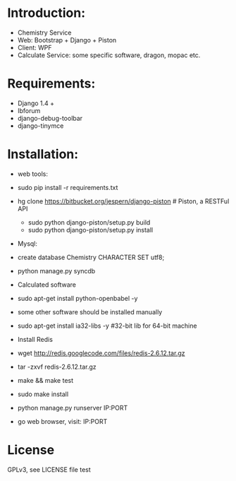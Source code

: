 # Introduction:

 * Chemistry Service
 * Web: Bootstrap + Django + Piston
 * Client: WPF
 * Calculate Service: some specific software, dragon, mopac etc.

# Requirements:
 * Django 1.4 +
 * lbforum 
 * django-debug-toolbar
 * django-tinymce


# Installation:
 * web tools:
  * sudo pip install -r requirements.txt
  * hg clone https://bitbucket.org/jespern/django-piston   # Piston, a RESTFul API 
     * sudo python django-piston/setup.py build
     * sudo python django-piston/setup.py install
 
 * Mysql:
  * create database Chemistry CHARACTER SET utf8;
  * python manage.py syncdb

 * Calculated software
  * sudo apt-get install python-openbabel -y
  * some other software should be installed manually
  * sudo apt-get install ia32-libs -y  #32-bit lib for 64-bit machine

 * Install Redis
  * wget http://redis.googlecode.com/files/redis-2.6.12.tar.gz
  * tar -zxvf redis-2.6.12.tar.gz
  * make && make test
  * sudo make install


 * python manage.py runserver IP:PORT
 * go web browser, visit: IP:PORT

# License
 GPLv3, see LICENSE file
 test

